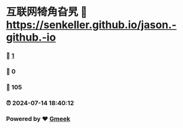 # 互联网犄角旮旯 :link: https://senkeller.github.io/jason.-github.-io 
### :page_facing_up: [1](https://senkeller.github.io/jason.-github.-io/tag.html) 
### :speech_balloon: 0 
### :hibiscus: 105 
### :alarm_clock: 2024-07-14 18:40:12 
### Powered by :heart: [Gmeek](https://github.com/Meekdai/Gmeek)
